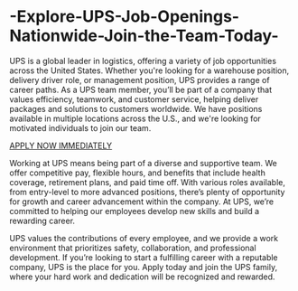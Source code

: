 # -Explore-UPS-Job-Openings-Nationwide-Join-the-Team-Today-
UPS is a global leader in logistics, offering a variety of job opportunities across the United States. Whether you're looking for a warehouse position, delivery driver role, or management position, UPS provides a range of career paths. As a UPS team member, you’ll be part of a company that values efficiency, teamwork, and customer service, helping deliver packages and solutions to customers worldwide. We have positions available in multiple locations across the U.S., and we're looking for motivated individuals to join our team.

[APPLY NOW IMMEDIATELY](https://sites.google.com/view/ups-jobs-hiring-now/home)

Working at UPS means being part of a diverse and supportive team. We offer competitive pay, flexible hours, and benefits that include health coverage, retirement plans, and paid time off. With various roles available, from entry-level to more advanced positions, there’s plenty of opportunity for growth and career advancement within the company. At UPS, we’re committed to helping our employees develop new skills and build a rewarding career.

UPS values the contributions of every employee, and we provide a work environment that prioritizes safety, collaboration, and professional development. If you’re looking to start a fulfilling career with a reputable company, UPS is the place for you. Apply today and join the UPS family, where your hard work and dedication will be recognized and rewarded.
